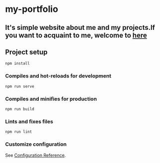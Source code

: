 # my-portfolio

## It's simple website about me and my projects.If you want to acquaint to me, welcome to <a href='http://findmatthew.com/' target="_blank">here</a>

## Project setup
```
npm install
```

### Compiles and hot-reloads for development
```
npm run serve
```

### Compiles and minifies for production
```
npm run build
```

### Lints and fixes files
```
npm run lint
```

### Customize configuration
See [Configuration Reference](https://cli.vuejs.org/config/).
